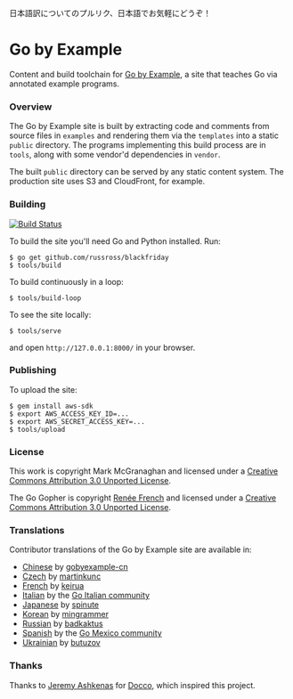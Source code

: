 日本語訳についてのプルリク、日本語でお気軽にどうぞ！

# Go by Example

Content and build toolchain for [Go by Example](https://gobyexample.com),
a site that teaches Go via annotated example programs.

### Overview

The Go by Example site is built by extracting code and
comments from source files in `examples` and rendering
them via the `templates` into a static `public`
directory. The programs implementing this build process
are in `tools`, along with some vendor'd dependencies
in `vendor`.

The built `public` directory can be served by any
static content system. The production site uses S3 and
CloudFront, for example.

### Building

[![Build Status](https://travis-ci.com/mmcgrana/gobyexample.svg "Travis CI status")](https://travis-ci.com/mmcgrana/gobyexample)

To build the site you'll need Go and Python installed. Run:

```console
$ go get github.com/russross/blackfriday
$ tools/build
```

To build continuously in a loop:

```console
$ tools/build-loop
```

To see the site locally:

```
$ tools/serve
```

and open `http://127.0.0.1:8000/` in your browser.

### Publishing

To upload the site:

```console
$ gem install aws-sdk
$ export AWS_ACCESS_KEY_ID=...
$ export AWS_SECRET_ACCESS_KEY=...
$ tools/upload
```

### License

This work is copyright Mark McGranaghan and licensed under a
[Creative Commons Attribution 3.0 Unported License](http://creativecommons.org/licenses/by/3.0/).

The Go Gopher is copyright [Renée French](http://reneefrench.blogspot.com/) and licensed under a
[Creative Commons Attribution 3.0 Unported License](http://creativecommons.org/licenses/by/3.0/).


### Translations

Contributor translations of the Go by Example site are available in:

* [Chinese](https://gobyexample-cn.github.io/) by [gobyexample-cn](https://github.com/gobyexample-cn)
* [Czech](http://gobyexamples.sweb.cz/) by [martinkunc](https://github.com/martinkunc/gobyexample-cz)
* [French](http://le-go-par-l-exemple.keiruaprod.fr) by [keirua](https://github.com/keirua/gobyexample)
* [Italian](http://gobyexample.it) by the [Go Italian community](https://github.com/golangit/gobyexample-it)
* [Japanese](http://spinute.org/go-by-example) by [spinute](https://github.com/spinute)
* [Korean](https://mingrammer.com/gobyexample/) by [mingrammer](https://github.com/mingrammer)
* [Russian](https://gobyexample.com.ru/) by [badkaktus](https://github.com/badkaktus)
* [Spanish](http://goconejemplos.com) by the [Go Mexico community](https://github.com/dabit/gobyexample)
* [Ukrainian](http://butuzov.github.io/gobyexample/) by [butuzov](https://github.com/butuzov/gobyexample)

### Thanks

Thanks to [Jeremy Ashkenas](https://github.com/jashkenas)
for [Docco](http://jashkenas.github.com/docco/), which
inspired this project.
